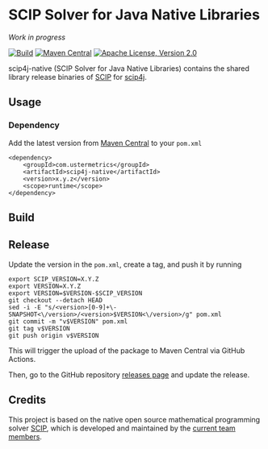 # SCIP Solver for Java Native Libraries

*Work in progress*

[![Build](https://github.com/atraplet/scip4j-native/actions/workflows/build.yml/badge.svg)](https://github.com/atraplet/scip4j-native/actions/workflows/build.yml)
[![Maven Central](https://img.shields.io/maven-central/v/com.ustermetrics/scip4j-native)](https://central.sonatype.com/artifact/com.ustermetrics/scip4j-native)
[![Apache License, Version 2.0](https://img.shields.io/badge/License-Apache_2.0-blue.svg)](https://github.com/atraplet/scip4j-native/blob/master/LICENSE)

scip4j-native (SCIP Solver for Java Native Libraries) contains the shared library release binaries
of [SCIP](https://www.scipopt.org) for [scip4j](https://github.com/atraplet/scip4j).

## Usage

### Dependency

Add the latest version from [Maven Central](https://central.sonatype.com/artifact/com.ustermetrics/scip4j-native) to
your `pom.xml`

```
<dependency>
    <groupId>com.ustermetrics</groupId>
    <artifactId>scip4j-native</artifactId>
    <version>x.y.z</version>
    <scope>runtime</scope>
</dependency>
```

## Build

## Release

Update the version in the `pom.xml`, create a tag, and push it by running

```
export SCIP_VERSION=X.Y.Z
export VERSION=X.Y.Z
export VERSION=$VERSION-$SCIP_VERSION
git checkout --detach HEAD
sed -i -E "s/<version>[0-9]+\-SNAPSHOT<\/version>/<version>$VERSION<\/version>/g" pom.xml
git commit -m "v$VERSION" pom.xml
git tag v$VERSION
git push origin v$VERSION
```

This will trigger the upload of the package to Maven Central via GitHub Actions.

Then, go to the GitHub repository [releases page](https://github.com/atraplet/scip4j-native/releases) and update the
release.

## Credits

This project is based on the native open source mathematical programming
solver [SCIP](https://www.scipopt.org),
which is developed and maintained by the [current team members](https://scipopt.org/index.php#developers).
